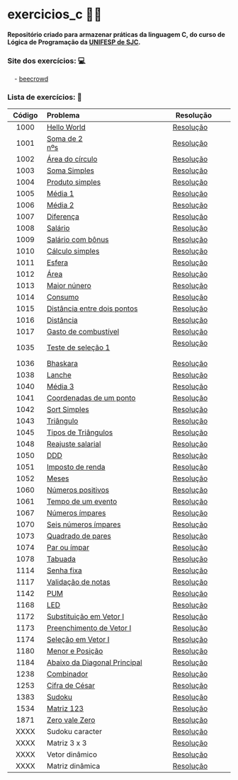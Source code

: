 
# exercicios_c 👩‍💻
#### Repositório criado para armazenar práticas da linguagem <b>C</b>, do curso de <b>Lógica de Programação</b> da [UNIFESP de SJC](https://www.unifesp.br/campus/sjc/).


### Site dos exercícios: 💻

&nbsp;&nbsp;&nbsp; - [beecrowd](https://www.beecrowd.com.br/judge/pt)

### Lista de exercícios: 📝

|  Código |  Problema    | Resolução |
|:--------:|:--------------|-----------|
|⠀1000⠀|[Hello World](https://www.urionlinejudge.com.br/judge/pt/problems/view/1000)⠀⠀⠀⠀⠀⠀⠀⠀⠀⠀⠀⠀|⠀⠀ [Resolução](exercicios_c/exercicio_1000.c)
|⠀1001⠀|[Soma de 2 nºs](https://www.urionlinejudge.com.br/judge/pt/problems/view/1001)⠀⠀⠀⠀⠀⠀⠀⠀⠀⠀⠀⠀|⠀⠀ [Resolução](exercicios_c/exercicio_1001.c) ⠀⠀ |
|1002|[Área do círculo](https://www.urionlinejudge.com.br/judge/pt/problems/view/1002)|⠀⠀  [Resolução](exercicios_c/exercicio_1002.c)⠀⠀  |
|1003|[Soma Simples](https://www.urionlinejudge.com.br/judge/pt/problems/view/1003)|⠀⠀  [Resolução](exercicios_c/exercicio_1003.c)⠀⠀  |
|1004|[Produto simples](https://www.urionlinejudge.com.br/judge/pt/problems/view/1004)|⠀⠀  [Resolução](exercicios_c/exercicio_1004.c)⠀⠀  |
|1005|[Média 1](https://www.urionlinejudge.com.br/judge/pt/problems/view/1005)|⠀⠀  [Resolução](exercicios_c/exercicio_1005.c)⠀⠀  |
|1006|[Média 2](https://www.urionlinejudge.com.br/judge/pt/problems/view/1006)|⠀⠀  [Resolução](exercicios_c/exercicio_1006.c)⠀⠀  |
|1007|[Diferença](https://www.urionlinejudge.com.br/judge/pt/problems/view/1007)|⠀⠀  [Resolução](exercicios_c/exercicio_1007.c)⠀⠀  |
|1008|[Salário](https://www.beecrowd.com.br/judge/pt/problems/view/1008)⠀⠀ |⠀⠀  [Resolução](exercicios_c/exercicio_1008.c)⠀⠀  | 
|1009|[Salário com bônus](https://www.beecrowd.com.br/judge/pt/problems/view/1009)⠀⠀ |⠀⠀  [Resolução](exercicios_c/exercicio_1009.c)⠀⠀  | 
|1010|[Cálculo simples](https://www.beecrowd.com.br/judge/pt/problems/view/1010)⠀⠀ |⠀⠀  [Resolução](exercicios_c/exercicio_1010.c)⠀⠀  |
|1011|[Esfera](https://www.beecrowd.com.br/judge/pt/problems/view/1011)⠀⠀ |⠀⠀  [Resolução](exercicios_c/exercicio_1011.c)⠀⠀  |
|1012|[Área](https://www.beecrowd.com.br/judge/pt/problems/view/1012)⠀⠀ |⠀⠀  [Resolução](exercicios_c/exercicio_1012.c)⠀⠀  |
|1013| [Maior núnero](https://www.beecrowd.com.br/judge/pt/problems/view/1013)|⠀⠀  [Resolução](exercicios_c/exercicio_1013.c)⠀⠀  |⠀⠀
|1014| [Consumo](https://www.beecrowd.com.br/judge/pt/problems/view/1014)|⠀⠀  [Resolução](exercicios_c/exercicio_1014.c)⠀⠀  |⠀
|1015 |[Distância entre dois pontos](https://www.beecrowd.com.br/judge/pt/problems/view/1015)|⠀⠀  [Resolução](exercicios_c/exercicio_1015.c)⠀⠀  |
|1016 |[Distância](https://www.beecrowd.com.br/judge/pt/problems/view/1016)|⠀⠀  [Resolução](exercicios_c/exercicio_1016.c)⠀⠀  |
|1017 |[Gasto de combustível](https://www.beecrowd.com.br/judge/pt/problems/view/1017)|⠀⠀  [Resolução](exercicios_c/exercicio_1017.c)⠀⠀  |⠀⠀
|1035|[Teste de seleção 1](https://www.beecrowd.com.br/judge/pt/problems/view/1035)|⠀⠀  [Resolução](exercicios_c/exercicio_1035.c)⠀⠀⠀ ⠀
|1036|[Bhaskara](https://www.urionlinejudge.com.br/judge/pt/problems/view/1036)|⠀⠀  [Resolução](exercicios_c/exercicio_1036.c)⠀⠀  |
|1038|[Lanche](https://www.beecrowd.com.br/judge/pt/problems/view/1038)|⠀⠀  [Resolução](exercicios_c/exercicio_1038.c)
|1040|[Média 3](https://www.beecrowd.com.br/judge/pt/problems/view/1040)|⠀⠀  [Resolução](exercicios_c/exercicio_1040.c)
|1041|[Coordenadas de um ponto](https://www.beecrowd.com.br/judge/pt/problems/view/1041)|⠀⠀  [Resolução](exercicios_c/exercicio_1041.c)
|1042|[Sort Simples](https://www.beecrowd.com.br/judge/pt/problems/view/1042)|⠀⠀  [Resolução](exercicios_c/exercicio_1042.c)
|1043|[Triângulo](https://www.beecrowd.com.br/judge/pt/problems/view/1043)|⠀⠀  [Resolução](exercicios_c/exercicio_1043.c)
|1045|[Tipos de Triângulos](https://www.urionlinejudge.com.br/judge/pt/problems/view/1045) |⠀⠀  [Resolução](exercicios_c/exercicio_1045.c) ⠀⠀ |
|1048|[Reajuste salarial](https://www.beecrowd.com.br/judge/pt/problems/view/1048)|⠀⠀  [Resolução](exercicios_c/exercicio_1048.c)
|1050|[DDD](https://www.beecrowd.com.br/judge/pt/problems/view/1050)|⠀⠀  [Resolução](exercicios_c/exercicio_1050.c)⠀⠀ 
|1051|[Imposto de renda](https://www.beecrowd.com.br/judge/pt/problems/view/1051)| ⠀⠀ [Resolução](exercicios_c/exercicio_1051.c)
|1052|[Meses](https://www.beecrowd.com.br/judge/pt/problems/view/1052)|⠀⠀  [Resolução](exercicios_c/exercicio_1052.c)
|1060|[Números positivos](https://www.beecrowd.com.br/judge/pt/problems/view/1060)| ⠀⠀ [Resolução](exercicios_c/exercicio_1060.c)
|1061|[Tempo de um evento](https://www.beecrowd.com.br/judge/pt/problems/view/1061)| ⠀⠀ [Resolução](exercicios_c/exercicio_1061.c)
|1067|[Números ímpares](https://www.beecrowd.com.br/judge/pt/problems/view/1067)|⠀⠀  [Resolução](exercicios_c/exercicio_1067.c)
|1070|[Seis números ímpares](https://www.beecrowd.com.br/judge/pt/problems/view/1070)|⠀⠀  [Resolução](exercicios_c/exercicio_1070.c)
|1073|[Quadrado de pares](https://www.beecrowd.com.br/judge/pt/problems/view/1073)|⠀⠀  [Resolução](exercicios_c/exercicio_1073.c)
|1074|[Par ou ímpar](https://www.beecrowd.com.br/judge/pt/problems/view/1074)|⠀⠀  [Resolução](exercicios_c/exercicio_1074.c)
|1078|[Tabuada](https://www.beecrowd.com.br/judge/pt/problems/view/1078)|⠀⠀  [Resolução](exercicios_c/exercicio_1078.c)
|1114|[Senha fixa](https://www.beecrowd.com.br/judge/pt/problems/view/1114)|⠀⠀  [Resolução](exercicios_c/exercicio_1114.c)
|1117|[Validação de notas](https://www.beecrowd.com.br/judge/pt/problems/view/1117)|⠀⠀  [Resolução](exercicios_c/exercicio_1117.c)
|1142|[PUM](https://www.beecrowd.com.br/judge/pt/problems/view/1142)|⠀⠀  [Resolução](exercicios_c/exercicio_1142.c)
|1168|[LED](https://www.beecrowd.com.br/judge/pt/problems/view/1168)|⠀⠀  [Resolução](exercicios_c/exercicio_1168.c)
|1172|[Substituição em Vetor I](https://www.beecrowd.com.br/judge/pt/problems/view/1172)|⠀⠀  [Resolução](exercicios_c/exercicio_1172.c)
|1173|[Preenchimento de Vetor I](https://www.beecrowd.com.br/judge/pt/problems/view/1173)|⠀⠀  [Resolução](exercicios_c/exercicio_1173.c)
|1174|[Seleção em Vetor I](https://www.beecrowd.com.br/judge/pt/problems/view/1174)|⠀⠀  [Resolução](exercicios_c/exercicio_1174.c)
|1180|[Menor e Posição](https://www.beecrowd.com.br/judge/pt/problems/view/1180)|⠀⠀  [Resolução](exercicios_c/exercicio_1180.c)
|1184|[Abaixo da Diagonal Principal](https://www.beecrowd.com.br/judge/pt/problems/view/1184)|⠀⠀  [Resolução](exercicios_c/exercicio_1184.c)
|1238|[Combinador](https://www.beecrowd.com.br/judge/pt/problems/view/1238)|⠀⠀  [Resolução](exercicios_c/exercicio_1238.c)
|1253|[Cifra de César](https://www.beecrowd.com.br/judge/pt/problems/view/1253)|⠀⠀  [Resolução](exercicios_c/exercicio_1253.c)
|1383|[Sudoku](https://www.beecrowd.com.br/judge/pt/problems/view/1383)|⠀⠀  [Resolução](exercicios_c/exercicio_1383.c)
|1534|[Matriz 123](https://www.beecrowd.com.br/judge/pt/problems/view/1534)|⠀⠀  [Resolução](exercicios_c/exercicio_1534.c)
|1871|[Zero vale Zero](https://www.beecrowd.com.br/judge/pt/problems/view/1871)|⠀⠀  [Resolução](exercicios_c/exercicio_1871.c)
|XXXX|Sudoku caracter|⠀⠀  [Resolução](exercicios_c/sudoku_caracter.c)
|XXXX|Matriz 3 x 3|⠀⠀  [Resolução](exercicios_c/matriz_3_x_3.c)
|XXXX|Vetor dinâmico|⠀⠀  [Resolução](exercicios_c/vetor_dinamico.c)
|XXXX|Matriz dinâmica|⠀⠀  [Resolução](exercicios_c/matriz_dinamica.c)

  
  


